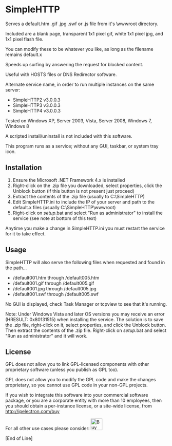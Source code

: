 # SimpleHTTP

Serves a default.htm .gif .jpg .swf or .js file from it's \wwwroot directory.

Included are a blank page, transparent 1x1 pixel gif, white 1x1 pixel jpg, and 1x1 pixel flash file.

You can modify these to be whatever you like, as long as the filename remains default.x

Speeds up surfing by answering the request for blocked content.

Useful with HOSTS files or DNS Redirector software.

Alternate service name, in order to run multiple instances on the same server:

- SimpleHTTP2 v3.0.0.3
- SimpleHTTP3 v3.0.0.3
- SimpleHTTP4 v3.0.0.3

Tested on Windows XP, Server 2003, Vista, Server 2008, Windows 7, Windows 8

A scripted install/uninstall is not included with this software.

This program runs as a service; without any GUI, taskbar, or system tray icon.

## Installation

1) Ensure the Microsoft .NET Framework 4.x is installed
2) Right-click on the .zip file you downloaded, select properties, click the Unblock button (if this button is not present just proceed)
3) Extract the contents of the .zip file (usually to C:\SimpleHTTP)
4) Edit SimpleHTTP.ini to include the IP of your server and path to the default.x files (usually C:\SimpleHTTP\wwwroot)
5) Right-click on _setup_.bat and select "Run as administrator" to install the service (see note at bottom of this text)

Anytime you make a change in SimpleHTTP.ini you must restart the service for it to take effect.

## Usage

SimpleHTTP will also serve the following files when requested and found in the path...

- /default001.htm through /default005.htm
- /default001.gif through /default005.gif
- /default001.jpg through /default005.jpg
- /default001.swf through /default005.swf

No GUI is displayed, check Task Manager or tcpview to see that it's running.

Note: Under Windows Vista and later OS versions you may receive an error (HRESULT: 0x80131515) when installing the service.
The solution is to save the .zip file, right-click on it, select properties, and click the Unblock button.
Then extract the contents of the .zip file. Right-click on _setup_.bat and select "Run as administrator" and it will work.

## License

GPL does not allow you to link GPL-licensed components with other proprietary software (unless you publish as GPL too).

GPL does not allow you to modify the GPL code and make the changes proprietary, so you cannot use GPL code in your non-GPL projects.

If you wish to integrate this software into your commercial software package, or you are a corporate entity with more than 10 employees, then you should obtain a per-instance license, or a site-wide license, from http://jpelectron.com/buy

For all other use cases please consider: <a href='https://ko-fi.com/C0C54S4JF' target='_blank'><img height='36' style='border:0px;height:36px;' src='https://cdn.ko-fi.com/cdn/kofi2.png?v=2' border='0' alt='Buy Me a Coffee at ko-fi.com' /></a>

[End of Line]
